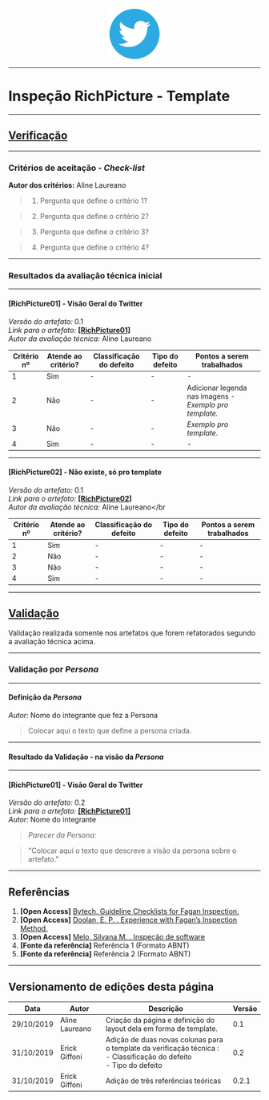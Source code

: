 <span style="margin-left: 40%;">![Twitter Logo](../images/twitter-logo-100px.png)</span>

***

# Inspeção RichPicture - Template

***
## <a href="#">**Verificação**</a>

***
### Critérios de aceitação - *Check-list*

**Autor dos critérios:** Aline Laureano</br>

> 1. Pergunta que define o critério 1?

> 2. Pergunta que define o critério 2?

> 3. Pergunta que define o critério 3?

> 4. Pergunta que define o critério 4?

***
### Resultados da avaliação técnica inicial

***
#### **[RichPicture01]** - Visão Geral do Twitter

*Versão do artefato:* 0.1 </br>
*Link para o artefato:* <a href="../../pre-rastreabilidade/richpicture/#RichPicture01">**[RichPicture01]**</a> </br>
*Autor da avaliação técnica:* Aline Laureano</br>

| Critério nº | Atende ao critério? | Classificação do defeito | Tipo do defeito | Pontos a serem trabalhados |
|-------------|---------------------|--------------------------|-----------------|----------------------------|
| 1 | Sim | - | - | - |
| 2 | Não | - | - | Adicionar legenda nas imagens <i>- Exemplo pro template.</i> |
| 3 | Não | - | - | <i>Exemplo pro template.</i> |
| 4 | Sim | - | - | - |

***
#### **[RichPicture02]** - Não existe, só pro template

*Versão do artefato:* 0.1 </br>
*Link para o artefato:* <a href="#">**[RichPicture02]**</a> </br>
*Autor da avaliação técnica:* Aline Laureano</br

| Critério nº | Atende ao critério? | Classificação do defeito | Tipo do defeito | Pontos a serem trabalhados |
|-------------|---------------------|--------------------------|-----------------|----------------------------|
| 1 | Sim | - | - | - |
| 2 | Não | - | - | - |
| 3 | Não | - | - | - |
| 4 | Sim | - | - | - |

***
## <a href="#">**Validação**</a>
Validação realizada somente nos artefatos que forem refatorados segundo a avaliação técnica acima.

***
### Validação por *Persona*

***
#### Definição da *Persona*
*Autor:* Nome do integrante que fez a Persona</br>
> Colocar aqui o texto que define a persona criada.

***
#### Resultado da Validação - na visão da *Persona*

***
#### **[RichPicture01]** - Visão Geral do Twitter

*Versão do artefato:* 0.2 </br>
*Link para o artefato:* <a href="#">**[RichPicture01]**</a> </br>
*Autor:* Nome do integrante</br>

> *Parecer da <i>Persona</i>:*

> "Colocar aqui o texto que descreve a visão da persona sobre o artefato."

***
## Referências

1. **[Open Access]** <a href="https://drive.google.com/file/d/1-s5edQeIR_19rp_6HCpx7FnT7ISrMjgm/view?usp=sharing">Bytech. Guideline Checklists for Fagan Inspection.</a>
2. **[Open Access]** <a href="https://drive.google.com/file/d/1fmFCCYzj997WAo6wD6W9VizzV6lL1Zkh/view?usp=sharing">Doolan, E. P. . Experience with Fagan’s Inspection Method.</a>
3. **[Open Access]** <a href="https://drive.google.com/file/d/1BhBFVn6zKtVn_E6iDeUUsv75rvS1f3Ek/view?usp=sharing">Melo, Silvana M. . Inspeção de software</a>
4. **[Fonte da referência]** Referência 1 (Formato ABNT)
5. **[Fonte da referência]** Referência 2 (Formato ABNT)

***

## Versionamento de edições desta página
| Data | Autor | Descrição | Versão |
|------|-------|-----------|--------|
| 29/10/2019 | Aline Laureano | Criação da página e definição do layout dela em forma de template. | 0.1 |
| 31/10/2019 | Erick Giffoni | Adição de duas novas colunas para o template da verificação técnica :</br>- Classificação do defeito</br>- Tipo do defeito | 0.2 |
| 31/10/2019 | Erick Giffoni | Adição de três referências teóricas | 0.2.1 |
